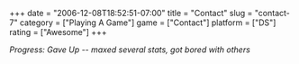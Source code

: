 +++
date = "2006-12-08T18:52:51-07:00"
title = "Contact"
slug = "contact-7"
category = ["Playing A Game"]
game = ["Contact"]
platform = ["DS"]
rating = ["Awesome"]
+++

<i>Progress: Gave Up -- maxed several stats, got bored with others</i>